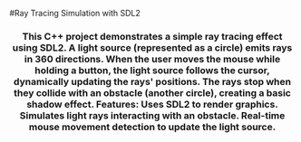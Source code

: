 #Ray Tracing Simulation with SDL2
<h3 align="center">This C++ project demonstrates a simple ray tracing effect using SDL2. A light source (represented as a circle) emits rays in 360 directions. When the user moves the mouse while holding a button, the light source follows the cursor, dynamically updating the rays' positions. The rays stop when they collide with an obstacle (another circle), creating a basic shadow effect. Features: Uses SDL2 to render graphics. Simulates light rays interacting with an obstacle. Real-time mouse movement detection to update the light source.</h3>